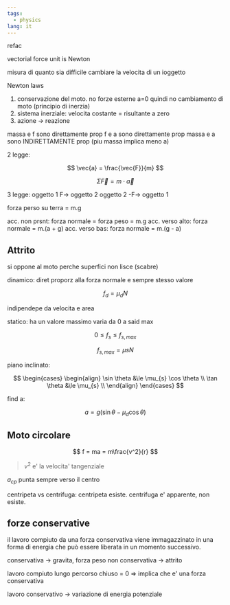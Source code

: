 ```yaml
---
tags:
  - physics
lang: it
---
```


refac

vectorial force
unit is Newton

misura di quanto sia difficile cambiare la velocita di un ioggetto

Newton laws

1. conservazione del moto. no forze esterne a=0 quindi no cambiamento di moto (principio di inerzia)
2. sistema inerziale: velocita costante = risultante a zero
3. azione -> reazione

massa e f sono direttamente prop
f e a sono direttamente prop
massa e a sono INDIRETTAMENTE prop (piu massa implica meno a)

2 legge:

$$
\vec{a} = \frac{\vec{F}}{m}
$$

$$
\Sigma\vec{F} = m \cdot \vec{a}
$$

3 legge:
oggetto 1 F-> oggetto 2
oggetto 2 -F-> oggetto 1

forza perso su terra = m.g

acc. non prsnt: forza normale = forza peso = m.g
acc. verso alto: forza normale = m.(a + g)
acc. verso bas: forza normale = m.(g - a)

## Attrito

si oppone al moto
perche superfici non lisce (scabre)

dinamico: diret proporz alla forza normale e sempre stesso valore

$$
f_{d} = \mu_{d}N
$$

indipendepe da velocita e area

statico:
ha un valore massimo
varia da 0 a said max

$$
0 \le f_{s} \le f_{s,max}
$$

$$
f_{s,max} = \mu_{}{s}N
$$

piano inclinato:

$$
\begin{cases}
\begin{align}
\sin \theta &\le \mu_{s} \cos \theta \\
\tan \theta &\le \mu_{s} \\
\end{align}
\end{cases}
$$

find a:

$$
a = g (\sin \theta - \mu_{d} \cos \theta)
$$

## Moto circolare

$$
f = ma = m\frac{v^2}{r}
$$

> $v^2$ e' la velocita' tangenziale

$a_{cp}$ punta sempre verso il centro

centripeta vs centrifuga:
centripeta esiste.
centrifuga e' apparente, non esiste.

## forze conservative

il lavoro compiuto da una forza conservativa viene immagazzinato in una forma di energia che può essere liberata in un momento successivo.

conservativa -> gravita, forza peso
non conservativa -> attrito

lavoro compiuto lungo percorso chiuso = 0 => implica che e' una forza conservativa

lavoro conservativo -> variazione di energia potenziale
